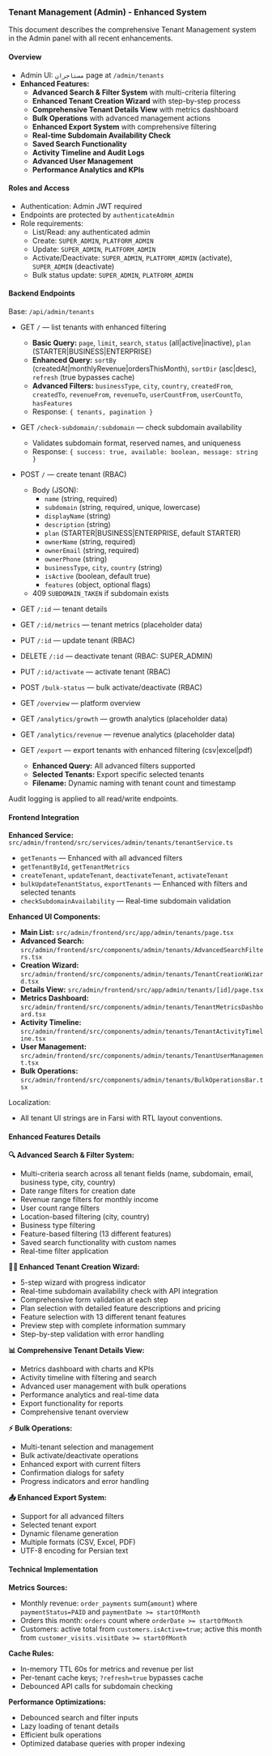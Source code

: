 ### Tenant Management (Admin) - Enhanced System

This document describes the comprehensive Tenant Management system in the Admin panel with all recent enhancements.

#### Overview
- Admin UI: `مستاجران` page at `/admin/tenants`
- **Enhanced Features:**
  - **Advanced Search & Filter System** with multi-criteria filtering
  - **Enhanced Tenant Creation Wizard** with step-by-step process
  - **Comprehensive Tenant Details View** with metrics dashboard
  - **Bulk Operations** with advanced management actions
  - **Enhanced Export System** with comprehensive filtering
  - **Real-time Subdomain Availability Check**
  - **Saved Search Functionality**
  - **Activity Timeline and Audit Logs**
  - **Advanced User Management**
  - **Performance Analytics and KPIs**

#### Roles and Access
- Authentication: Admin JWT required
- Endpoints are protected by `authenticateAdmin`
- Role requirements:
  - List/Read: any authenticated admin
  - Create: `SUPER_ADMIN`, `PLATFORM_ADMIN`
  - Update: `SUPER_ADMIN`, `PLATFORM_ADMIN`
  - Activate/Deactivate: `SUPER_ADMIN`, `PLATFORM_ADMIN` (activate), `SUPER_ADMIN` (deactivate)
  - Bulk status update: `SUPER_ADMIN`, `PLATFORM_ADMIN`

#### Backend Endpoints
Base: `/api/admin/tenants`

- GET `/` — list tenants with enhanced filtering
  - **Basic Query:** `page`, `limit`, `search`, `status` (all|active|inactive), `plan` (STARTER|BUSINESS|ENTERPRISE)
  - **Enhanced Query:** `sortBy` (createdAt|monthlyRevenue|ordersThisMonth), `sortDir` (asc|desc), `refresh` (true bypasses cache)
  - **Advanced Filters:** `businessType`, `city`, `country`, `createdFrom`, `createdTo`, `revenueFrom`, `revenueTo`, `userCountFrom`, `userCountTo`, `hasFeatures`
  - Response: `{ tenants, pagination }`

- GET `/check-subdomain/:subdomain` — check subdomain availability
  - Validates subdomain format, reserved names, and uniqueness
  - Response: `{ success: true, available: boolean, message: string }`

- POST `/` — create tenant (RBAC)
  - Body (JSON):
    - `name` (string, required)
    - `subdomain` (string, required, unique, lowercase)
    - `displayName` (string)
    - `description` (string)
    - `plan` (STARTER|BUSINESS|ENTERPRISE, default STARTER)
    - `ownerName` (string, required)
    - `ownerEmail` (string, required)
    - `ownerPhone` (string)
    - `businessType`, `city`, `country` (string)
    - `isActive` (boolean, default true)
    - `features` (object, optional flags)
  - 409 `SUBDOMAIN_TAKEN` if subdomain exists

- GET `/:id` — tenant details
- GET `/:id/metrics` — tenant metrics (placeholder data)
- PUT `/:id` — update tenant (RBAC)
- DELETE `/:id` — deactivate tenant (RBAC: SUPER_ADMIN)
- PUT `/:id/activate` — activate tenant (RBAC)
- POST `/bulk-status` — bulk activate/deactivate (RBAC)
- GET `/overview` — platform overview
- GET `/analytics/growth` — growth analytics (placeholder data)
- GET `/analytics/revenue` — revenue analytics (placeholder data)
- GET `/export` — export tenants with enhanced filtering (csv|excel|pdf)
  - **Enhanced Query:** All advanced filters supported
  - **Selected Tenants:** Export specific selected tenants
  - **Filename:** Dynamic naming with tenant count and timestamp

Audit logging is applied to all read/write endpoints.

#### Frontend Integration

**Enhanced Service:** `src/admin/frontend/src/services/admin/tenants/tenantService.ts`
- `getTenants` — Enhanced with all advanced filters
- `getTenantById`, `getTenantMetrics`
- `createTenant`, `updateTenant`, `deactivateTenant`, `activateTenant`
- `bulkUpdateTenantStatus`, `exportTenants` — Enhanced with filters and selected tenants
- `checkSubdomainAvailability` — Real-time subdomain validation

**Enhanced UI Components:**
- **Main List:** `src/admin/frontend/src/app/admin/tenants/page.tsx`
- **Advanced Search:** `src/admin/frontend/src/components/admin/tenants/AdvancedSearchFilters.tsx`
- **Creation Wizard:** `src/admin/frontend/src/components/admin/tenants/TenantCreationWizard.tsx`
- **Details View:** `src/admin/frontend/src/app/admin/tenants/[id]/page.tsx`
- **Metrics Dashboard:** `src/admin/frontend/src/components/admin/tenants/TenantMetricsDashboard.tsx`
- **Activity Timeline:** `src/admin/frontend/src/components/admin/tenants/TenantActivityTimeline.tsx`
- **User Management:** `src/admin/frontend/src/components/admin/tenants/TenantUserManagement.tsx`
- **Bulk Operations:** `src/admin/frontend/src/components/admin/tenants/BulkOperationsBar.tsx`

Localization:
- All tenant UI strings are in Farsi with RTL layout conventions.

#### Enhanced Features Details

**🔍 Advanced Search & Filter System:**
- Multi-criteria search across all tenant fields (name, subdomain, email, business type, city, country)
- Date range filters for creation date
- Revenue range filters for monthly income
- User count range filters
- Location-based filtering (city, country)
- Business type filtering
- Feature-based filtering (13 different features)
- Saved search functionality with custom names
- Real-time filter application

**🧙‍♂️ Enhanced Tenant Creation Wizard:**
- 5-step wizard with progress indicator
- Real-time subdomain availability check with API integration
- Comprehensive form validation at each step
- Plan selection with detailed feature descriptions and pricing
- Feature selection with 13 different tenant features
- Preview step with complete information summary
- Step-by-step validation with error handling

**📊 Comprehensive Tenant Details View:**
- Metrics dashboard with charts and KPIs
- Activity timeline with filtering and search
- Advanced user management with bulk operations
- Performance analytics and real-time data
- Export functionality for reports
- Comprehensive tenant overview

**⚡ Bulk Operations:**
- Multi-tenant selection and management
- Bulk activate/deactivate operations
- Enhanced export with current filters
- Confirmation dialogs for safety
- Progress indicators and error handling

**📤 Enhanced Export System:**
- Support for all advanced filters
- Selected tenant export
- Dynamic filename generation
- Multiple formats (CSV, Excel, PDF)
- UTF-8 encoding for Persian text

#### Technical Implementation

**Metrics Sources:**
- Monthly revenue: `order_payments` sum(`amount`) where `paymentStatus=PAID` and `paymentDate >= startOfMonth`
- Orders this month: `orders` count where `orderDate >= startOfMonth`
- Customers: active total from `customers.isActive=true`; active this month from `customer_visits.visitDate >= startOfMonth`

**Cache Rules:**
- In-memory TTL 60s for metrics and revenue per list
- Per-tenant cache keys; `?refresh=true` bypasses cache
- Debounced API calls for subdomain checking

**Performance Optimizations:**
- Debounced search and filter inputs
- Lazy loading of tenant details
- Efficient bulk operations
- Optimized database queries with proper indexing


